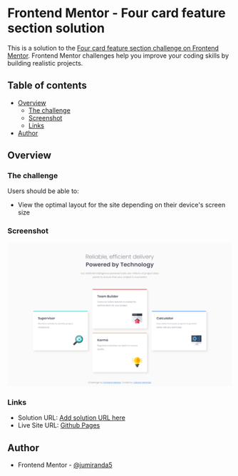 # Frontend Mentor - Four card feature section solution

This is a solution to the [Four card feature section challenge on Frontend Mentor](https://www.frontendmentor.io/challenges/four-card-feature-section-weK1eFYK). Frontend Mentor challenges help you improve your coding skills by building realistic projects. 

## Table of contents

- [Overview](#overview)
  - [The challenge](#the-challenge)
  - [Screenshot](#screenshot)
  - [Links](#links)
- [Author](#author)

## Overview

### The challenge

Users should be able to:

- View the optimal layout for the site depending on their device's screen size

### Screenshot

![Screenshot](./design/screenshot.png)

### Links

- Solution URL: [Add solution URL here](https://your-solution-url.com)
- Live Site URL: [Github Pages](https://jumiranda5.github.io/fm-four-card-feature/)



## Author

- Frontend Mentor - [@jumiranda5](https://www.frontendmentor.io/profile/jumiranda5)
